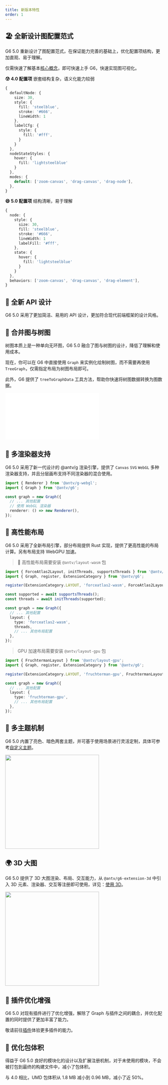 ```yaml
---
title: 新版本特性
order: 1
---
```


## 🏖️ 全新设计图配置范式

G6 5.0 重新设计了图配置范式，在保证能力完善的基础上，优化配置项结构，更加直观、易于理解。

仅需快速了解基本[核心概念](/manual/graph/graph)，即可快速上手 G6，快速实现图可视化。

**😰 4.0 配置项** 嵌套结构复杂，语义化能力较弱

```typescript
{
  defaultNode: {
    size: 30,
    style: {
      fill: 'steelblue',
      stroke: '#666',
      lineWidth: 1
    },
    labelCfg: {
      style: {
        fill: '#fff',
      }
    }
  },
  nodeStateStyles: {
    hover: {
      fill: 'lightsteelblue'
    }
  },
  modes: {
    default: ['zoom-canvas', 'drag-canvas', 'drag-node'],
  },
}
```

**😄 5.0 配置项** 结构清晰，易于理解

```typescript
{
  node: {
    style: {
      size: 30,
      fill: 'steelblue',
      stroke: '#666',
      lineWidth: 1
      labelFill: '#fff',
    },
    state: {
      hover: {
        fill: 'lightsteelblue'
      }
    }
  },
  behaviors: ['zoom-canvas', 'drag-canvas', 'drag-element'],
}
```

## 🔨 全新 API 设计

G6 5.0 采用了更加简洁、易用的 API 设计，更加符合现代前端框架的设计风格。

## 🌲 合并图与树图

树图本质上是一种单向无环图，G6 5.0 融合了图与树图的设计，降低了理解和使用成本。

现在，你可以在 G6 中直接使用 `Graph` 来实例化绘制树图，而不需要再使用 `TreeGraph`，仅需指定布局为树图布局即可。

此外，G6 提供了 `treeToGraphData` 工具方法，帮助你快速将树图数据转换为图数据。

<embed src="@/common/manual/feature/treeToGraphData.md"></embed>

## 🌆 多渲染器支持

G6 5.0 采用了新一代设计的 @antv/g 渲染引擎，提供了 `Canvas` `SVG` `WebGL` 多种渲染器支持，并且分层画布支持不同渲染器的混合使用。

```typescript
import { Renderer } from '@antv/g-webgl';
import { Graph } from '@antv/g6';

const graph = new Graph({
  // ... 其他配置
  // 使用 WebGL 渲染器
  renderer: () => new Renderer(),
});
```

## 🚀 高性能布局

G6 5.0 采用了全新布局引擎，部分布局提供 Rust 实现，提供了更高性能的布局计算。另有布局支持 WebGPU 加速。

> 🚀 高性能布局需要安装 `@antv/layout-wasm` 包

```typescript
import { ForceAtlas2Layout, initThreads, supportsThreads } from '@antv/layout-wasm';
import { Graph, register, ExtensionCategory } from '@antv/g6';

register(ExtensionCategory.LAYOUT, 'forceatlas2-wasm', ForceAtlas2Layout);

const supported = await supportsThreads();
const threads = await initThreads(supported);

const graph = new Graph({
  // ... 其他配置
  layout: {
    type: 'forceatlas2-wasm',
    threads,
    // ... 其他布局配置
  },
});
```

> GPU 加速布局需要安装 `@antv/layout-gpu` 包

```typescript
import { FruchtermanLayout } from '@antv/layout-gpu';
import { Graph, register, ExtensionCategory } from '@antv/g6';

register(ExtensionCategory.LAYOUT, 'fruchterman-gpu', FruchtermanLayout);

const graph = new Graph({
  // ... 其他配置
  layout: {
    type: 'fruchterman-gpu',
    // ... 其他布局配置
  },
});
```

## 🎨 多主题机制

G6 5.0 内置了亮色、暗色两套主题，并可基于使用场景进行灵活定制，具体可参考[自定义主题](/manual/theme/custom-theme)。

<image width="300" src="https://mdn.alipayobjects.com/huamei_qa8qxu/afts/img/A*gASzQbsbAaIAAAAAAAAAAAAADmJ7AQ/original"></image>

## 🌍 3D 大图

G6 5.0 提供了 3D 大图渲染、布局、交互能力，从 `@antv/g6-extension-3d` 中引入 3D 元素、渲染器、交互等注册即可使用，详见：[使用 3D](/manual/further-reading/3d)。

<image width="300" src="https://mdn.alipayobjects.com/huamei_qa8qxu/afts/img/A*ZQoEQLKazPIAAAAAAAAAAAAADmJ7AQ/original"></image>

## 💪 插件优化增强

G6 5.0 对现有插件进行了优化增强，解除了 Graph 与插件之间的耦合，并优化配置的同时提供了更加丰富了能力。

敬请前往[插件](/manual/plugin/overview)体验更多插件的能力。

## 💼 优化包体积

得益于 G6 5.0 良好的模块化的设计以及扩展注册机制，对于未使用的模块，不会被打包到最终的构建文件中，减小了包体积。

与 4.0 相比，UMD 包体积从 1.8 MB 减小到 0.96 MB，减小了近 50%。
